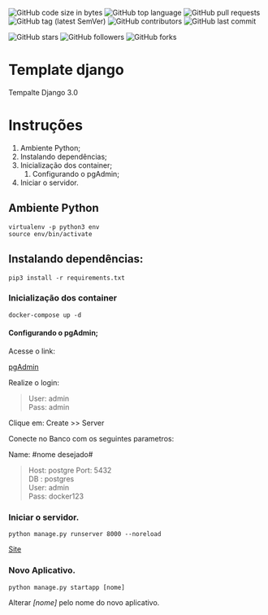 ![GitHub code size in bytes](https://img.shields.io/github/languages/code-size/rauanisanfelice/espetaria.svg)
![GitHub top language](https://img.shields.io/github/languages/top/rauanisanfelice/espetaria.svg)
![GitHub pull requests](https://img.shields.io/github/issues-pr/rauanisanfelice/espetaria.svg)
![GitHub tag (latest SemVer)](https://img.shields.io/github/tag/rauanisanfelice/espetaria.svg)
![GitHub contributors](https://img.shields.io/github/contributors/rauanisanfelice/espetaria.svg)
![GitHub last commit](https://img.shields.io/github/last-commit/rauanisanfelice/espetaria.svg)

![GitHub stars](https://img.shields.io/github/stars/rauanisanfelice/espetaria.svg?style=social)
![GitHub followers](https://img.shields.io/github/followers/rauanisanfelice.svg?style=social)
![GitHub forks](https://img.shields.io/github/forks/rauanisanfelice/espetaria.svg?style=social)

# Template django

Tempalte Django 3.0

# Instruções

1. Ambiente Python;
2. Instalando dependências;
3. Inicialização dos container;
    1. Configurando o pgAdmin;
4. Iniciar o servidor.

## Ambiente Python

```
virtualenv -p python3 env
source env/bin/activate
```

## Instalando dependências:

```
pip3 install -r requirements.txt
```

### Inicialização dos container

```
docker-compose up -d
```

#### Configurando o pgAdmin;

Acesse o link:

[pgAdmin](http://localhost:80)

Realize o login:
>User: admin  
>Pass: admin

Clique em: Create >> Server

Conecte no Banco com os seguintes parametros:  

Name: #nome desejado#  
>Host: postgre
>Port: 5432  
>DB  : postgres  
>User: admin  
>Pass: docker123

### Iniciar o servidor.

```
python manage.py runserver 8000 --noreload
```

[Site](http://localhost:8000)


### Novo Aplicativo.
```
python manage.py startapp [nome]
```

Alterar *[nome]* pelo nome do novo aplicativo.